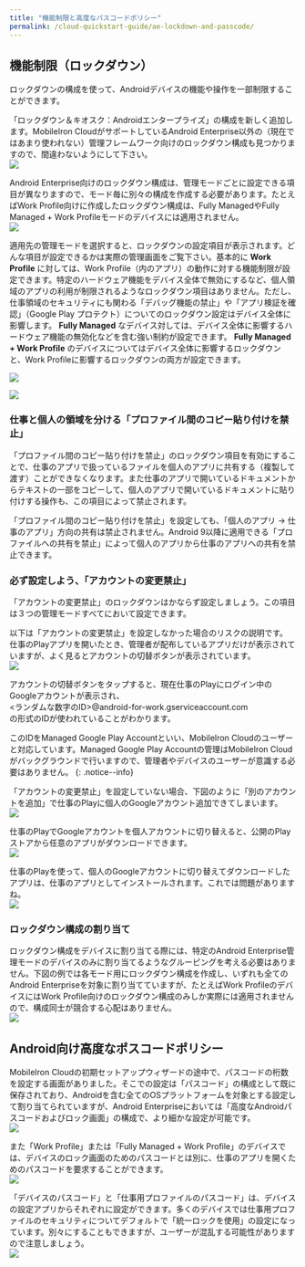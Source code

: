 ```yaml
---
title: "機能制限と高度なパスコードポリシー"
permalink: /cloud-quickstart-guide/ae-lockdown-and-passcode/
---
```

## 機能制限（ロックダウン）

ロックダウンの構成を使って、Androidデバイスの機能や操作を一部制限することができます。

「ロックダウン＆キオスク：Androidエンタープライズ」の構成を新しく追加します。MobileIron CloudがサポートしているAndroid Enterprise以外の（現在ではあまり使われない）管理フレームワーク向けのロックダウン構成も見つかりますので、間違わないようにして下さい。  
![](/assets/cloud-quickstart-guide/images/23288ABF-FC61-4BE8-A7E6-46463F894E17.png)

Android Enterprise向けのロックダウン構成は、管理モードごとに設定できる項目が異なりますので、モード毎に別々の構成を作成する必要があります。たとえばWork Profile向けに作成したロックダウン構成は、Fully ManagedやFully Managed + Work Profileモードのデバイスには適用されません。  
![](/assets/cloud-quickstart-guide/images/83512BCF-D326-4BED-8061-9DF2A54D75DA.png)

適用先の管理モードを選択すると、ロックダウンの設定項目が表示されます。どんな項目が設定できるかは実際の管理画面をご覧下さい。基本的に **Work Profile** に対しては、Work Profile（内のアプリ）の動作に対する機能制限が設定できます。特定のハードウェア機能をデバイス全体で無効にするなど、個人領域のアプリの利用が制限されるようなロックダウン項目はありません。ただし、仕事領域のセキュリティにも関わる「デバッグ機能の禁止」や「アプリ検証を確認」（Google Play プロテクト）についてのロックダウン設定はデバイス全体に影響します。 **Fully Managed** なデバイス対しては、デバイス全体に影響するハードウェア機能の無効化などを含む強い制約が設定できます。 **Fully Managed + Work Profile** のデバイスについてはデバイス全体に影響するロックダウンと、Work Profileに影響するロックダウンの両方が設定できます。

![](/assets/cloud-quickstart-guide/images/4066239D-893A-4D13-BD61-B1196D0433F9.png)

![](/assets/cloud-quickstart-guide/images/A8AAE034-200A-4743-A3C4-A04C11FB1139.png)

### 仕事と個人の領域を分ける「プロファイル間のコピー貼り付けを禁止」

「プロファイル間のコピー貼り付けを禁止」のロックダウン項目を有効にすることで、仕事のアプリで扱っているファイルを個人のアプリに共有する（複製して渡す）ことができなくなります。また仕事のアプリで開いているドキュメントからテキストの一部をコピーして、個人のアプリで開いているドキュメントに貼り付けする操作も、この項目によって禁止されます。

「プロファイル間のコピー貼り付けを禁止」を設定しても、「個人のアプリ → 仕事のアプリ」方向の共有は禁止されません。Android 9以降に適用できる「プロファイルへの共有を禁止」によって個人のアプリから仕事のアプリへの共有を禁止できます。

### 必ず設定しよう、「アカウントの変更禁止」

「アカウントの変更禁止」のロックダウンはかならず設定しましょう。この項目は３つの管理モードすべてにおいて設定できます。

以下は「アカウントの変更禁止」を設定しなかった場合のリスクの説明です。  
仕事のPlayアプリを開いたとき、管理者が配布しているアプリだけが表示されていますが、よく見るとアカウントの切替ボタンが表示されています。  
![](/assets/cloud-quickstart-guide/images/CEF9650F-A9E2-4B3B-B170-06E1B886D8E8.png)

アカウントの切替ボタンをタップすると、現在仕事のPlayにログイン中のGoogleアカウントが表示され、  
&lt;ランダムな数字のID&gt;@android-for-work.gserviceaccount.com  
の形式のIDが使われていることがわかります。

このIDをManaged Google Play Accountといい、MobileIron Cloudのユーザーと対応しています。Managed Google Play Accountの管理はMobileIron Cloudがバックグラウンドで行いますので、管理者やデバイスのユーザーが意識する必要はありません。
{: .notice--info}

「アカウントの変更禁止」を設定していない場合、下図のように「別のアカウントを追加」で仕事のPlayに個人のGoogleアカウント追加できてしまいます。  
![](/assets/cloud-quickstart-guide/images/086876A3-0DDD-4DDF-8396-F813B100248D.png)

仕事のPlayでGoogleアカウントを個人アカウントに切り替えると、公開のPlayストアから任意のアプリがダウンロードできます。  
![](/assets/cloud-quickstart-guide/images/3629E45D-AFD2-47FD-A837-4C262B510D98.png)

仕事のPlayを使って、個人のGoogleアカウントに切り替えてダウンロードしたアプリは、仕事のアプリとしてインストールされます。これでは問題がありますね。  
![](/assets/cloud-quickstart-guide/images/26F0E579-5798-44E3-8DDF-7077792B97A4.png)

### ロックダウン構成の割り当て

ロックダウン構成をデバイスに割り当てる際には、特定のAndroid Enterprise管理モードのデバイスのみに割り当てるようなグルーピングを考える必要はありません。下図の例では各モード用にロックダウン構成を作成し、いずれも全てのAndroid Enterpriseを対象に割り当てていますが、たとえばWork ProfileのデバイスにはWork Profile向けのロックダウン構成のみしか実際には適用されませんので、構成同士が競合する心配はありません。  
![](/assets/cloud-quickstart-guide/images/663294D8-62A7-473C-B0DC-5DCCCD519392.png)

## Android向け高度なポスコードポリシー

MobileIron Cloudの初期セットアップウィザードの途中で、パスコードの桁数を設定する画面がありました。そこでの設定は「パスコード」の構成として既に保存されており、Androidを含む全てのOSプラットフォームを対象とする設定して割り当てられていますが、Android Enterpriseにおいては「高度なAndroidパスコードおよびロック画面」の構成で、より細かな設定が可能です。  
![](/assets/cloud-quickstart-guide/images/603A9E41-60E0-4B25-99BC-95542D521C9C.png)

また「Work Profile」または「Fully Managed + Work Profile」のデバイスでは、デバイスのロック画面のためのパスコードとは別に、仕事のアプリを開くためのパスコードを要求することができます。  
![](/assets/cloud-quickstart-guide/images/0E8A8058-1FF1-4739-91A1-A8869FABA942.png)

「デバイスのパスコード」と「仕事用プロファイルのパスコード」は、デバイスの設定アプリからそれぞれに設定ができます。多くのデバイスでは仕事用プロファイルのセキュリティについてデフォルトで「統一ロックを使用」の設定になっています。別々にすることもできますが、ユーザーが混乱する可能性がありますので注意しましょう。  
![](/assets/cloud-quickstart-guide/images/CD23CBB6-A9EC-49B8-91EF-15535C43299D.png)
